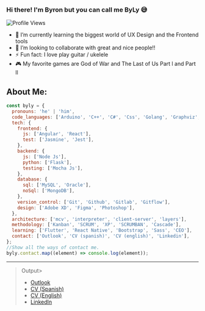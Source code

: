 ### Hi there! I'm Byron but you can call me ByLy 😅

![Profile Views](https://komarev.com/ghpvc/?username=byly23&color=166EC6&style=flat-square)

- 🌱 I’m currently learning the biggest world of UX Design and the Frontend tools
- 👯 I’m looking to collaborate with great and nice people!!
- ⚡ Fun fact: I love play guitar / ukelele
- 🎮 My favorite games are God of War and The Last of Us Part l and Part ll

## About Me:

```javascript
const byly = {
  pronouns: 'he' | 'him',
  code_languages: ['Arduino', 'C++', 'C#', 'Css', 'Golang', 'Graphviz', 'Html5', 'Java', 'Javascript', 'Python', 'Typescript', 'Visual Basic'],
  tech: {
    frontend: {
      js: ['Angular', 'React'],
      test: ['Jasmine', 'Jest'],
    },
    backend: {
      js: ['Node Js'],
      python: ['Flask'],
      testing: ['Mocha Js'],
    },
    database: {
      sql: ['MySQL', 'Oracle'],
      noSql: ['MongoDB'],
    },
    version_control: ['Git', 'Github', 'Gitlab', 'Gitflow'],
    design: ['Adobe XD', 'Figma', 'Photoshop'],
  },
  architecture: ['mcv', 'interpreter', 'client-server', 'layers'],
  methodology: ['Kanban', 'SCRUM', 'XP', 'SCRUMBAN', 'Cascade'],
  learning: ['Flutter', 'React Native', 'Bootstrap', 'Sass', 'CEO'],
  contact: ['Outlook', 'CV (spanish)', 'CV (english)', 'Linkedin'],
};
//Show all the ways of contact me.
byly.contact.map((element) => console.log(element));
```

---

> Output>
>
> - [Outlook](mailto:byronorellana556@hotmail.com)
> - [CV (Spanish)](https://drive.google.com/file/d/14z4wybPxvzOHeQSp7TYzzcyAb-NfUeCi/view?usp=sharing)
> - [CV (English)](https://drive.google.com/file/d/1-ZAHaLVuBjfzMNBTJeqVuzMOPvuvtKgy/view?usp=sharing)
> - [LinkedIn](https://www.linkedin.com/in/byronorellana-byly23/)
